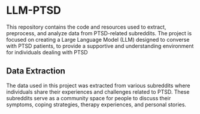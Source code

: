 # LLM-PTSD
<p>This repository contains the code and resources used to extract, preprocess, and analyze data from PTSD-related subreddits. The project is focused on creating a Large Language Model (LLM) designed to converse with PTSD patients, to provide a supportive and understanding environment for individuals dealing with PTSD</p>
<h2>Data Extraction</h2>
<p>The data used in this project was extracted from various subreddits where individuals share their experiences and challenges related to PTSD. These subreddits serve as a community space for people to discuss their symptoms, coping strategies, therapy experiences, and personal stories.</p>
